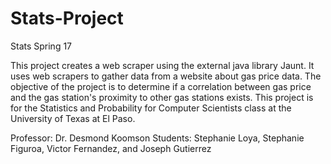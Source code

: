 # Stats-Project
Stats Spring 17

This project creates a web scraper using the external java library Jaunt. 
It uses web scrapers to gather data from a website about gas price data.
The objective of the project is to determine if a correlation between gas price and the gas station's proximity to other gas stations exists. 
This project is for the Statistics and Probability for Computer Scientists class at the University of Texas at El Paso. 

Professor: Dr. Desmond Koomson
Students: Stephanie Loya, Stephanie Figuroa, Victor Fernandez, and Joseph Gutierrez
